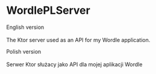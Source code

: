 # WordlePLServer

English version<br>
<br>
The Ktor server used as an API for my Wordle application.

Polish version<br>
<br>
Serwer Ktor służacy jako API dla mojej aplikacji Wordle
